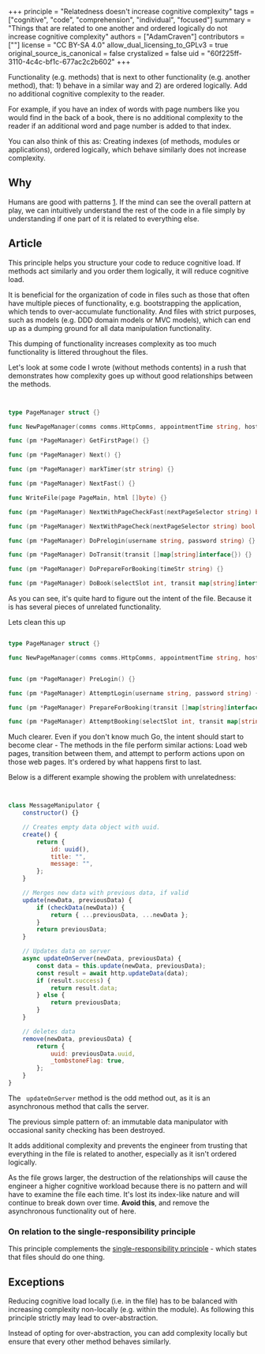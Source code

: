 +++
principle = "Relatedness doesn't increase cognitive complexity"
tags = ["cognitive", "code", "comprehension", "individual", "focused"]
summary = "Things that are related to one another and ordered logically do not increase cognitive complexity"
authors = ["AdamCraven"]
contributors = [""]
license = "CC BY-SA 4.0"
allow_dual_licensing_to_GPLv3 = true
original_source_is_canonical = false
crystalized = false
uid = "60f225ff-3110-4c4c-bf1c-677ac2c2b602"
+++


Functionality (e.g. methods) that is next to other functionality (e.g. another method), that: 1) behave in a similar way and 2) are ordered logically. Add no additional cognitive complexity to the reader.

For example, if you have an index of words with page numbers like you would find in the back of a book, there is no additional complexity to the reader if an additional word and page number is added to that index.

You can also think of this as: Creating indexes (of methods, modules or applications), ordered logically, which behave similarly does not increase complexity.

## Why
Humans are good with patterns [1](https://www.ncbi.nlm.nih.gov/pmc/articles/PMC4141622/). If the mind can see the overall pattern at play, we can intuitively understand the rest of the code in a file simply by understanding if one part of it is related to everything else.


## Article

This principle helps you structure your code to reduce cognitive load. If methods act similarly and you order them logically, it will reduce cognitive load.

It is beneficial for the organization of code in files such as those that often have multiple pieces of functionality, e.g. bootstrapping the application, which tends to over-accumulate functionality. And files with strict purposes, such as models (e.g. DDD domain models or MVC models), which can end up as a dumping ground for all data manipulation functionality.

This dumping of functionality increases complexity as too much functionality is littered throughout the files.

Let's look at some code I wrote (without methods contents) in a rush that demonstrates how complexity goes up without good relationships between the methods.




```go


type PageManager struct {}

func NewPageManager(comms comms.HttpComms, appointmentTime string, host string, attempts int) *PageManager {}

func (pm *PageManager) GetFirstPage() {}

func (pm *PageManager) Next() {}

func (pm *PageManager) markTimer(str string) {}

func (pm *PageManager) NextFast() {}

func WriteFile(page PageMain, html []byte) {}

func (pm *PageManager) NextWithPageCheckFast(nextPageSelector string) bool {}

func (pm *PageManager) NextWithPageCheck(nextPageSelector string) bool {}

func (pm *PageManager) DoPrelogin(username string, password string) {}

func (pm *PageManager) DoTransit(transit []map[string]interface{}) {}

func (pm *PageManager) DoPrepareForBooking(timeStr string) {}

func (pm *PageManager) DoBook(selectSlot int, transit map[string]interface{}) error {}


```

As you can see, it's quite hard to figure out the intent of the file. Because it is has several pieces of unrelated functionality.

Lets clean this up

```go

type PageManager struct {}

func NewPageManager(comms comms.HttpComms, appointmentTime string, host string, attempts int) *PageManager {}


func (pm *PageManager) PreLogin() {}

func (pm *PageManager) AttemptLogin(username string, password string) {}

func (pm *PageManager) PrepareForBooking(transit []map[string]interface{}) {}

func (pm *PageManager) AttemptBooking(selectSlot int, transit map[string]interface{}) error {}

```

Much clearer. Even if you don't know much Go, the intent should start to become clear - The methods in the file perform similar actions: Load web pages, transition between them, and attempt to perform actions upon on those web pages. It's ordered by what happens first to last.


Below is a different example showing the problem with unrelatedness:

```js


class MessageManipulator {
    constructor() {}

    // Creates empty data object with uuid.
    create() {
        return {
            id: uuid(),
            title: "",
            message: "",
        };
    }

    // Merges new data with previous data, if valid
    update(newData, previousData) {
        if (checkData(newData)) {
            return { ...previousData, ...newData };
        }
        return previousData;
    }

    // Updates data on server
    async updateOnServer(newData, previousData) {
        const data = this.update(newData, previousData);
        const result = await http.updateData(data);
        if (result.success) {
            return result.data;
        } else {
            return previousData;
        }
    }

    // deletes data
    remove(newData, previousData) {
        return {
            uuid: previousData.uuid,
            _tombstoneFlag: true,
        };
    }
}

```

The ` updateOnServer` method is the odd method out, as it is an asynchronous method that calls the server.

The previous simple pattern of: an immutable data manipulator with occasional sanity checking has been destroyed.

It adds additional complexity and prevents the engineer from trusting that everything in the file is related to another, especially as it isn't ordered logically.

As the file grows larger, the destruction of the relationships will cause the engineer a  higher cognitive workload because there is no pattern and will have to examine the file each time. It's lost its index-like nature and will continue to break down over time. **Avoid this**, and remove the asynchronous functionality out of here.

### On relation to the single-responsibility principle

This principle complements the [single-responsibility principle](https://principles.dev/p/single-responsibility-principle/) - which states that files should do one thing.

## Exceptions

Reducing cognitive load locally (i.e. in the file) has to be balanced with increasing complexity non-locally (e.g. within the module). As following this principle strictly may lead to over-abstraction.

Instead of opting for over-abstraction, you can add complexity locally but ensure that every other method behaves similarly.

